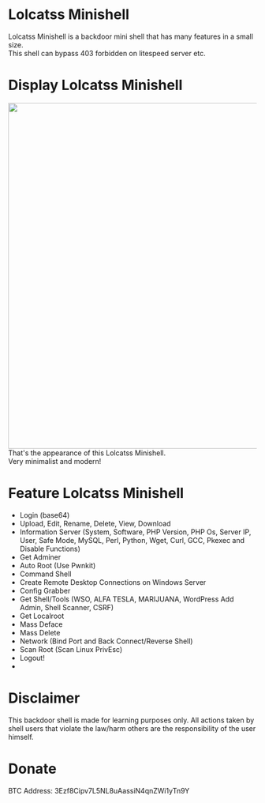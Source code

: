 # Lolcatss Minishell
Lolcatss Minishell is a backdoor mini shell that has many features in a small size.<br>
This shell can bypass 403 forbidden on litespeed server etc.

# Display Lolcatss Minishell
<img src="https://i.ibb.co/Jz8ytRC/lolcatss.png" width="700px"><br>
That's the appearance of this Lolcatss Minishell.<br>
Very minimalist and modern!

# Feature Lolcatss Minishell
- Login (base64)<br>
- Upload, Edit, Rename, Delete, View, Download<br>
- Information Server (System, Software, PHP Version, PHP Os, Server IP, User, Safe Mode, MySQL, Perl, Python, Wget, Curl, GCC, Pkexec and Disable Functions)<br>
- Get Adminer<br>
- Auto Root (Use Pwnkit)<br>
- Command Shell<br>
- Create Remote Desktop Connections on Windows Server<br>
- Config Grabber<br>
- Get Shell/Tools (WSO, ALFA TESLA, MARIJUANA, WordPress Add Admin, Shell Scanner, CSRF)<br>
- Get Localroot<br>
- Mass Deface<br>
- Mass Delete<br>
- Network (Bind Port and Back Connect/Reverse Shell)<br>
- Scan Root (Scan Linux PrivEsc)<br>
- Logout!
- 
# Disclaimer
This backdoor shell is made for learning purposes only. All actions taken by shell users that violate the law/harm others are the responsibility of the user himself.

# Donate
BTC Address: 3Ezf8Cipv7L5NL8uAassiN4qnZWi1yTn9Y
